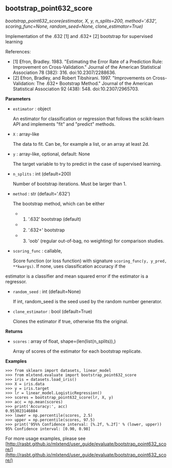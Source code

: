 ## bootstrap_point632_score

*bootstrap_point632_score(estimator, X, y, n_splits=200, method='.632', scoring_func=None, random_seed=None, clone_estimator=True)*

Implementation of the .632 [1] and .632+ [2] bootstrap
for supervised learning

References:

- [1] Efron, Bradley. 1983. "Estimating the Error Rate
of a Prediction Rule: Improvement on Cross-Validation."
Journal of the American Statistical Association
78 (382): 316. doi:10.2307/2288636.
- [2] Efron, Bradley, and Robert Tibshirani. 1997.
"Improvements on Cross-Validation: The .632+ Bootstrap Method."
Journal of the American Statistical Association
92 (438): 548. doi:10.2307/2965703.

**Parameters**

- `estimator` : object

    An estimator for classification or regression that
    follows the scikit-learn API and implements "fit" and "predict"
    methods.


- `X` : array-like

    The data to fit. Can be, for example a list, or an array at least 2d.


- `y` : array-like, optional, default: None

    The target variable to try to predict in the case of
    supervised learning.


- `n_splits` : int (default=200)

    Number of bootstrap iterations.
    Must be larger than 1.


- `method` : str (default='.632')

    The bootstrap method, which can be either
    - 1) '.632' bootstrap (default)
    - 2) '.632+' bootstrap
    - 3) 'oob' (regular out-of-bag, no weighting)
    for comparison studies.


- `scoring_func` : callable,

    Score function (or loss function) with signature
``scoring_func(y, y_pred, **kwargs)``.
    If none, uses classification accuracy if the

estimator is a classifier and mean squared error
    if the estimator is a regressor.


- `random_seed` : int (default=None)

    If int, random_seed is the seed used by
    the random number generator.


- `clone_estimator` : bool (default=True)

    Clones the estimator if true, otherwise fits
    the original.

**Returns**

- `scores` : array of float, shape=(len(list(n_splits)),)

    Array of scores of the estimator for each bootstrap
    replicate.

**Examples**


    >>> from sklearn import datasets, linear_model
    >>> from mlxtend.evaluate import bootstrap_point632_score
    >>> iris = datasets.load_iris()
    >>> X = iris.data
    >>> y = iris.target
    >>> lr = linear_model.LogisticRegression()
    >>> scores = bootstrap_point632_score(lr, X, y)
    >>> acc = np.mean(scores)
    >>> print('Accuracy:', acc)
    0.953023146884
    >>> lower = np.percentile(scores, 2.5)
    >>> upper = np.percentile(scores, 97.5)
    >>> print('95%% Confidence interval: [%.2f, %.2f]' % (lower, upper))
    95% Confidence interval: [0.90, 0.98]

For more usage examples, please see
[http://rasbt.github.io/mlxtend/user_guide/evaluate/bootstrap_point632_score/](http://rasbt.github.io/mlxtend/user_guide/evaluate/bootstrap_point632_score/)

